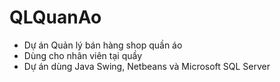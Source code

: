 # QLQuanAo
+ Dự án Quản lý bán hàng shop quần áo
+ Dùng cho nhân viên tại quầy
+ Dự án dùng Java Swing, Netbeans và Microsoft SQL Server
